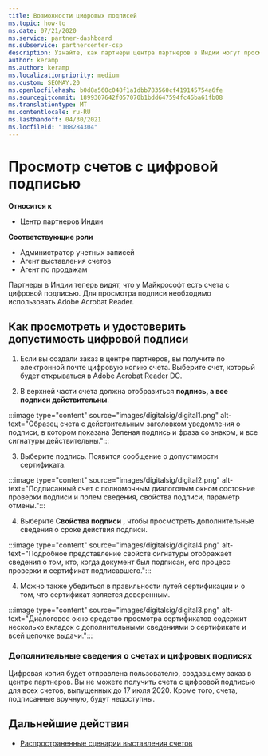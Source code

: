 ```yaml
---
title: Возможности цифровых подписей
ms.topic: how-to
ms.date: 07/21/2020
ms.service: partner-dashboard
ms.subservice: partnercenter-csp
description: Узнайте, как партнеры центра партнеров в Индии могут просматривать счета с цифровой подписью и получать цифровые копии счетов по заказам, созданным в центре партнеров.
author: keramp
ms.author: keramp
ms.localizationpriority: medium
ms.custom: SEOMAY.20
ms.openlocfilehash: b0d8a560c048f1a1dbb783560cf419145754a6fe
ms.sourcegitcommit: 1899307642f057070b1bdd647594fc46ba61fb08
ms.translationtype: MT
ms.contentlocale: ru-RU
ms.lasthandoff: 04/30/2021
ms.locfileid: "108284304"
---
```

# <a name="view-digitally-signed-invoices"></a>Просмотр счетов с цифровой подписью

**Относится к**

- Центр партнеров Индии

**Соответствующие роли**

- Администратор учетных записей
- Агент выставления счетов
- Агент по продажам

Партнеры в Индии теперь видят, что у Майкрософт есть счета с цифровой подписью. Для просмотра подписи необходимо использовать Adobe Acrobat Reader.

## <a name="how-to-view-and-insure-a-valid-digital-signature"></a>Как просмотреть и удостоверить допустимость цифровой подписи


1. Если вы создали заказ в центре партнеров, вы получите по электронной почте цифровую копию счета. Выберите счет, который будет открываться в Adobe Acrobat Reader DC.


2. В верхней части счета должна отобразиться **подпись, а все подписи действительны**.
 
 :::image type="content" source="images/digitalsig/digital1.png" alt-text="Образец счета с действительным заголовком уведомления о подписи, в котором показана Зеленая подпись и фраза со знаком, и все сигнатуры действительны.":::

3. Выберите подпись. Появится сообщение о допустимости сертификата.

:::image type="content" source="images/digitalsig/digital2.png" alt-text="Подписанный счет с полномочным диалоговым окном состояние проверки подписи и полем сведения, свойства подписи, параметр отмены."::: 

4. Выберите **Свойства подписи** , чтобы просмотреть дополнительные сведения о сроке действия подписи.

:::image type="content" source="images/digitalsig/digital4.png" alt-text="Подробное представление свойств сигнатуры отображает сведения о том, кто, когда документ был подписан, его процесс проверки и сертификат подписавшего."::: 

4. Можно также убедиться в правильности путей сертификации и о том, что сертификат является доверенным.

 :::image type="content" source="images/digitalsig/digital3.png" alt-text="Диалоговое окно средство просмотра сертификатов содержит несколько вкладок с дополнительными сведениями о сертификате и всей цепочке выдачи.":::

### <a name="additional-information-on-invoices-and-digital-signatures"></a>Дополнительные сведения о счетах и цифровых подписях

Цифровая копия будет отправлена пользователю, создавшему заказ в центре партнеров. Вы не можете получить счета с цифровой подписью для всех счетов, выпущенных до 17 июля 2020. Кроме того, счета, подписанные вручную, будут недоступны.

## <a name="next-steps"></a>Дальнейшие действия

- [Распространенные сценарии выставления счетов](common-billing-scenarios.md)